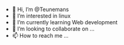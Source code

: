 - 👋 Hi, I’m @Teunemans
- 👀 I’m interested in linux
- 🌱 I’m currently learning Web development
- 💞️ I’m looking to collaborate on ...
- 📫 How to reach me ...

<!---
Teunemans/Teunemans is a ✨ special ✨ repository because its `README.md` (this file) appears on your GitHub profile.
You can click the Preview link to take a look at your changes.
--->
